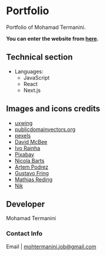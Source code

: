 # Portfolio
Portfolio of Mohamad Termanini.

**You can enter the website from [here](http://mohtermanini.github.io/portfolio).**


## Technical section
* Languages:
    * JavaScript
    * React
    * Next.js

## Images and icons credits
* [uxwing](https://uxwing.com)
* [publicdomainvectors.org](https://publicdomainvectors.org)
* [pexels](https://www.pexels.com/)
* [David McBee](https://www.pexels.com/photo/aerial-photography-of-gray-houses-1486785/)
* [Ivo Rainha](https://www.pexels.com/photo/assorted-books-on-shelf-1290141/)
* [Pixabay](https://www.pexels.com/photo/bedroom-interior-setup-271624/)
* [Nicola Barts](https://www.pexels.com/photo/a-kid-s-hand-holding-a-blue-card-7943490/)
* [Artem Podrez](https://www.pexels.com/photo/a-man-and-a-woman-doing-an-experiment-5726798/)
* [Gustavo Fring](https://www.pexels.com/photo/young-female-customer-receiving-meal-order-during-coronavirus-pandemic-4254140/)
* [Mathias Reding](https://www.pexels.com/photo/rotary-phone-and-books-11911843/)
* [Nik](https://unsplash.com/photos/3xNn1zGvBwY)

## Developer
Mohamad Termanini

### Contact Info
Email | mohtermanini.job@gmail.com